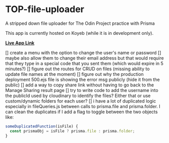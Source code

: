 # TOP-file-uploader
A stripped down file uploader for The Odin Project practice with Prisma

This app is currently hosted on Koyeb (while it is in development only).

**[Live App Link](https://zealous-galina-hbar1stdev-cab86b9b.koyeb.app/ "File Uploader App")**


[] create a menu with the option to change the user's name or password
[] maybe also allow them to change their email address but that would require that they type in a special code that you sent them (which would expire in 5 minutes?)
[] figure out the routes for CRUD on files (missing ability to update file names at the moment)
[] figure out why the production deployment 500.ejs file is showing the error msg publicly (hide it from the public)
[] add a way to copy share link without having to go back to the Manage Sharing result page
[] try to write code to add the username into the publicId used by cloudinary to identify the files? Either that or use custom/dynamic folders for each user?
[] i have a lot of duplicated logic especially in fileQueries.js between calls to prisma.file and prisma.folder. I can clean the duplicates if I add a flag to toggle between the two objects like:
```js
someDuplicatedFunction(isFile) {
  const prismaObj = isFile ? prisma.file : prisma.folder;
}
```